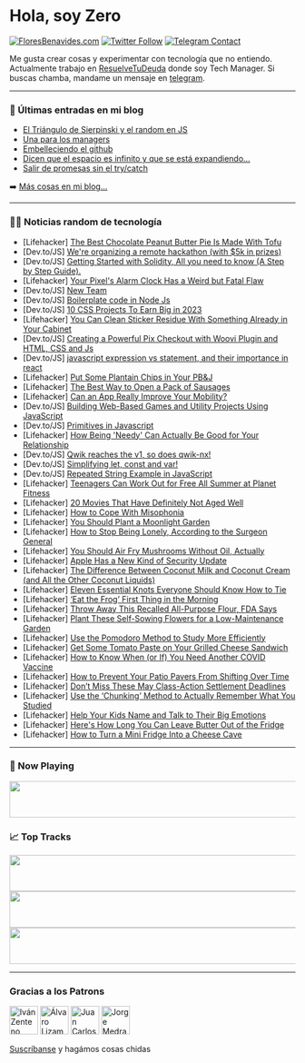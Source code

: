 # Hola, soy Zero

[![FloresBenavides.com](https://img.shields.io/website?down_message=oops&label=MiBlog&style=for-the-badge&up_message=online&url=https%3A%2F%2Ffloresbenavides.com)](https://floresbenavides.com) [![Twitter Follow](https://img.shields.io/twitter/follow/ZeroDragon?color=%231DA1F2&label=Follow&logo=twitter&logoColor=ffffff&style=for-the-badge)](https://twitter.com/zerodragon) [![Telegram Contact](https://img.shields.io/badge/escr%C3%ADbeme-ZeroDragon-%2326A5E4?style=for-the-badge&logo=telegram)](https://t.me/zerodragon)

Me gusta crear cosas y experimentar con tecnología que no entiendo.
Actualmente trabajo en [ResuelveTuDeuda](http://github.com/resuelve) donde soy Tech Manager.
Si buscas chamba, mandame un mensaje en [telegram](https://t.me/zerodragon).

---

### 📕 Últimas entradas en mi blog
<!-- BLOG-POST-LIST:START -->
- [El Triángulo de Sierpinski y el random en JS](https://floresbenavides.com/el-triangulo-de-sierpinski-y-el-random-en-js/)
- [Una para los managers](https://floresbenavides.com/una-para-los-managers/)
- [Embelleciendo el github](https://floresbenavides.com/embelleciendo-el-github/)
- [Dicen que el espacio es infinito y que se está expandiendo…](https://floresbenavides.com/dicen-que-el-espacio-es-infinito-y-que-se-esta-expandiendo/)
- [Salir de promesas sin el try/catch](https://floresbenavides.com/salir-de-promesas-sin-el-try-catch/)
<!-- BLOG-POST-LIST:END -->

➡️ [Más cosas en mi blog...](https://floresbenavides.com)

---

### 👨‍💻 Noticias random de tecnología
<!-- TECH-POSTS:START -->
- [Lifehacker] [The Best Chocolate Peanut Butter Pie Is Made With Tofu](https://lifehacker.com/the-best-chocolate-peanut-butter-pie-is-made-with-tofu-1850397451)
- [Dev.to/JS] [We&#39;re organizing a remote hackathon &lpar;with $5k in prizes&rpar;](https://dev.to/gadget/were-organizing-a-remote-hackathon-with-5k-in-prizes-1279)
- [Dev.to/JS] [Getting Started with Solidity, All you need to know &lpar;A Step by Step Guide&rpar;.](https://dev.to/vinyldavyl/getting-started-with-solidity-all-you-need-to-know-a-step-by-step-guide-p7d)
- [Lifehacker] [Your Pixel&#39;s Alarm Clock Has a Weird but Fatal Flaw](https://lifehacker.com/your-pixels-alarm-clock-has-a-weird-but-fatal-flaw-1850396832)
- [Dev.to/JS] [New Team](https://dev.to/abdessattar/new-team-4019)
- [Dev.to/JS] [Boilerplate code in Node Js](https://dev.to/rcoder0907/boilerplate-code-in-node-js-kjo)
- [Dev.to/JS] [10 CSS Projects To Earn Big in 2023](https://dev.to/scofieldidehen/10-css-projects-to-earn-big-in-2023-k3l)
- [Lifehacker] [You Can Clean Sticker Residue With Something Already in Your Cabinet](https://lifehacker.com/you-can-clean-sticker-residue-with-something-already-in-1850398091)
- [Dev.to/JS] [Creating a Powerful Pix Checkout with Woovi Plugin and HTML, CSS and Js](https://dev.to/woovi/creating-a-powerful-pix-checkout-with-woovi-plugin-and-html-css-and-js-28jn)
- [Dev.to/JS] [javascript expression vs statement, and their importance in react](https://dev.to/jeetvora331/javascript-expression-vs-statement-and-their-importance-in-react-2k8e)
- [Lifehacker] [Put Some Plantain Chips in Your PB&amp;J](https://lifehacker.com/put-some-plantain-chips-in-your-pb-j-1850396893)
- [Lifehacker] [The Best Way to Open a Pack of Sausages](https://lifehacker.com/the-best-way-to-open-a-pack-of-sausages-1850397320)
- [Lifehacker] [Can an App Really Improve Your Mobility?](https://lifehacker.com/can-an-app-really-improve-your-mobility-1850392998)
- [Dev.to/JS] [Building Web-Based Games and Utility Projects Using JavaScript](https://dev.to/hjain5164/building-web-based-games-and-utility-projects-using-javascript-4pp4)
- [Dev.to/JS] [Primitives in Javascript](https://dev.to/merudra754/primitives-in-javascript-m5f)
- [Lifehacker] [How Being &#39;Needy&#39; Can Actually Be Good for Your Relationship](https://lifehacker.com/how-being-needy-can-actually-be-good-for-your-relations-1850388084)
- [Dev.to/JS] [Qwik reaches the v1, so does qwik-nx!](https://dev.to/valorsoftware/qwik-reaches-the-v1-so-does-qwik-nx-3l6e)
- [Dev.to/JS] [Simplifying let, const and var!](https://dev.to/merudra754/simplifying-let-const-and-var-3pe5)
- [Dev.to/JS] [Repeated String Example in JavaScript](https://dev.to/calvinoea/repeated-string-example-in-javascript-2kmj)
- [Lifehacker] [Teenagers Can Work Out for Free All Summer at Planet Fitness](https://lifehacker.com/teenagers-can-work-out-for-free-all-summer-at-planet-fi-1850396367)
- [Lifehacker] [20 Movies That Have Definitely Not Aged Well](https://lifehacker.com/20-movies-that-have-definitely-not-aged-well-1850320034)
- [Lifehacker] [How to Cope With Misophonia](https://lifehacker.com/how-to-cope-with-misophonia-1850394815)
- [Lifehacker] [You Should Plant a Moonlight Garden](https://lifehacker.com/you-should-plant-a-moonlight-garden-1850394213)
- [Lifehacker] [How to Stop Being Lonely, According to the Surgeon General](https://lifehacker.com/how-to-stop-being-lonely-according-to-the-surgeon-gene-1850397013)
- [Lifehacker] [You Should Air Fry Mushrooms Without Oil, Actually](https://lifehacker.com/you-should-air-fry-mushrooms-without-oil-actually-1850396585)
- [Lifehacker] [Apple Has a New Kind of Security Update](https://lifehacker.com/apple-has-a-new-kind-of-security-update-1850395826)
- [Lifehacker] [The Difference Between Coconut Milk and Coconut Cream &lpar;and All the Other Coconut Liquids&rpar;](https://lifehacker.com/the-difference-between-coconut-milk-and-coconut-cream-1850395238)
- [Lifehacker] [Eleven Essential Knots Everyone Should Know How to Tie](https://lifehacker.com/eleven-essential-knots-everyone-should-know-how-to-tie-1850395678)
- [Lifehacker] [‘Eat the Frog’ First Thing in the Morning](https://lifehacker.com/eat-the-frog-first-thing-in-the-morning-1850396305)
- [Lifehacker] [Throw Away This Recalled All-Purpose Flour, FDA Says](https://lifehacker.com/throw-away-this-recalled-all-purpose-flour-fda-says-1850395671)
- [Lifehacker] [Plant These Self-Sowing Flowers for a Low-Maintenance Garden](https://lifehacker.com/plant-these-self-sowing-flowers-for-a-low-maintenance-g-1850394073)
- [Lifehacker] [Use the Pomodoro Method to Study More Efficiently](https://lifehacker.com/use-the-pomodoro-method-to-study-more-efficiently-1850395495)
- [Lifehacker] [Get Some Tomato Paste on Your Grilled Cheese Sandwich](https://lifehacker.com/get-some-tomato-paste-on-your-grilled-cheese-sandwich-1850393407)
- [Lifehacker] [How to Know When &lpar;or If&rpar; You Need Another COVID Vaccine](https://lifehacker.com/how-to-know-when-or-if-you-need-another-covid-vaccine-1850394139)
- [Lifehacker] [How to Prevent Your Patio Pavers From Shifting Over Time](https://lifehacker.com/how-to-prevent-your-patio-pavers-from-shifting-over-tim-1850394007)
- [Lifehacker] [Don’t Miss These May Class-Action Settlement Deadlines](https://lifehacker.com/don-t-miss-these-may-class-action-settlement-deadlines-1850392712)
- [Lifehacker] [Use the ‘Chunking’ Method to Actually Remember What You Studied](https://lifehacker.com/use-the-chunking-method-to-actually-remember-what-you-1850392462)
- [Lifehacker] [Help Your Kids Name and Talk to Their Big Emotions](https://lifehacker.com/help-your-kids-name-and-talk-to-their-big-emotions-1850392478)
- [Lifehacker] [Here&#39;s How Long You Can Leave Butter Out of the Fridge](https://lifehacker.com/heres-how-long-you-can-leave-butter-out-of-the-fridge-1850387237)
- [Lifehacker] [How to Turn a Mini Fridge Into a Cheese Cave](https://lifehacker.com/how-to-turn-a-mini-fridge-into-a-cheese-cave-1850371716)<!-- TECH-POSTS:END -->

---

### 🎵 Now Playing
<a href="https://spotify-now-playing-dun.vercel.app/now-playing?open"><img src="https://spotify-now-playing-dun.vercel.app/now-playing" width="540" height="64"></a>

### 📈 Top Tracks
<a href="https://spotify-now-playing-dun.vercel.app/top-tracks?i=1&open"><img src="https://spotify-now-playing-dun.vercel.app/top-tracks?i=1" width="540" height="64"></a>
<a href="https://spotify-now-playing-dun.vercel.app/top-tracks?i=2&open"><img src="https://spotify-now-playing-dun.vercel.app/top-tracks?i=2" width="540" height="64"></a>
<a href="https://spotify-now-playing-dun.vercel.app/top-tracks?i=3&open"><img src="https://spotify-now-playing-dun.vercel.app/top-tracks?i=3" width="540" height="64"></a>

---

### Gracias a los Patrons
[<img src="https://avatars.githubusercontent.com/u/243380?v=4" alt="Iván Zenteno" width="50px">](https://github.com/k001) [<img src="https://avatars.githubusercontent.com/u/19955639?v=4" alt="Álvaro Lizama" width="50px">](https://github.com/alvarolizama) [<img src="https://avatars.githubusercontent.com/u/2718753?v=4" alt="Juan Carlos Ruiz" width="50px">](https://github.com/JuanCrg90) [<img src="https://avatars.githubusercontent.com/u/37025?v=4" alt="Jorge Medrano" width="50px">](https://github.com/h1pp1e) 

[Suscríbanse](https://www.patreon.com/zerodragon) y hagámos cosas chidas
